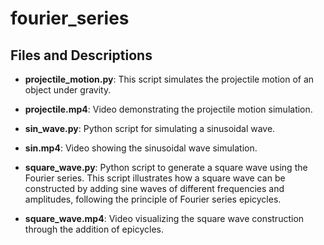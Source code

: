 # fourier_series

## Files and Descriptions

- **projectile_motion.py**: This script simulates the projectile motion of an object under gravity.
- **projectile.mp4**: Video demonstrating the projectile motion simulation.

- **sin_wave.py**: Python script for simulating a sinusoidal wave.
- **sin.mp4**: Video showing the sinusoidal wave simulation.

- **square_wave.py**: Python script to generate a square wave using the Fourier series. This script illustrates how a square wave can be constructed by adding sine waves of different frequencies and amplitudes, following the principle of Fourier series epicycles.
- **square_wave.mp4**: Video visualizing the square wave construction through the addition of epicycles.

